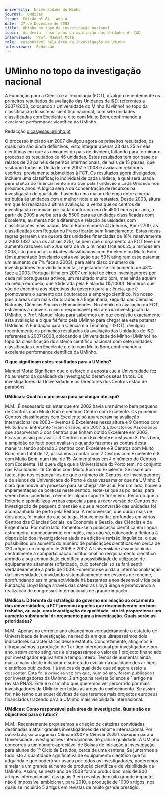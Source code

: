 ```yaml
---
university:  Universidade do Minho
journal:  UMdicas
issue:  Edição nº 64 - Ano 4
date:  27 de Dezembro de 2008
title:  UMinho no topo da investigação nacional
topic:  Academia. resultados da avaliação das Unidades de I&D
interviewee:  Prof. Manuel Mota
role:  responsável pela área da investigação da UMinho
interviewer:  Redacção
--- 
```


# UMinho no topo da investigação nacional

A Fundação para a Ciência e a Tecnologia (FCT), divulgou recentemente os primeiros resultados da avaliação das Unidades de I&D, referentes a 2007/2008, colocando a Universidade do Minho (UMinho) no topo da classificação do sistema científico nacional, com sete unidades classificadas com Excelente e oito com Muito Bom, confirmando a excelente performance científica da UMinho.
 
Redacção dicas@sas.uminho.pt 

O processo iniciado em 2007 divulgou agora os primeiros resultados, os quais não são ainda definitivos, visto integrar apenas 23 das 25 á r eas científicas em que as unidades do país de dividem, faltando para terminar o processo os resultados de 46 unidades.
Estes resultados tem por base os relatos de 23 painéis de peritos internacionais, de mais de 15 países, que visitaram todas as Unidades em 2007 e 2008 e avaliaram relatórios escritos, previamente submetidos à FCT.
Os resultados agora divulgados, incluem uma classificação individual de cada unidade, a qual será usada para efeitos do financiamento a atribuir pela Fundação a cada Unidade nos próximos anos. A lógica será a da concentração de recursos na investigação de qualidade, havendo uma maior diferença entre a verba atribuída às unidades com a melhor nota e as restantes. Desde 2003, altura em que foi realizada a última avaliação, a verba que os centros de investigação recebiam por cada doutorado era de 4500 euros por ano, a partir de 2009 a verba será de 5500 para as unidades classificadas com Excelente, au menta ndo a diferença e relação às unidades com classificações mais baixas, Muito Bom receberá 4125 euros, Bom 2700, as classificadas com Regular ou Fraco ficarão sem financiamento.
Estas novas regras geraram uma quebra das unidades financiadas de 18% relativamente a 2003 (337 para os actuais 275), se bem que o orçamento da FCT teve um aumento razoável. Em 2009 será de 28,5 milhões face aos 25,6 milhões em 2008, isto porque as unidades classificadas com Excelente ou Muito Bom têm aumentado (revelando esta avaliação que 59% atingiram esse patamar, um aumento de 7% face a 2003), para além disso o número de investigadores tem vindo aumentar, registando-se um aumento de 43% face a 2003.
Portugal tinha em 2007 um total de cinco investigadores por cada mil portugueses activos, um resultado muito bom, mas ainda aquém da média europeia, que é liderada pela Finlândia (15/1000).
Números que vão de encontro aos objectivos do governo para a ciência, que é promoverem o aumento dos doutorados e emprego científico.
No nosso país a áreas com mais doutorados é a Engenharia, seguida das Ciências Naturais, Ciências Sociais e Humanidades.
No âmbito da avaliação da FCT, estivemos à conversa com o responsável pela área da investigação da UMinho, o Prof.
Manuel Mota para sabermos em que consistiu exactamente esta avaliação e o que foi feito pela UMinho para chegar até este patamar 
UMdicas: A Fundação para a Ciência e a Tecnologia (FCT), divulgou recentemente os primeiros resultados da avaliação das Unidades de I&D, referentes a 2007/2008, colocando a Universidade do Minho (UMinho) no topo da classificação do sistema científico nacional, com sete unidades classificadas com Excelente e oito com Muito Bom, confirmando a excelente performance científica da UMinho.
 

**O que significam estes resultados para a UMinho?**

Manuel Mota: Significam que o esforço e a aposta que a Universidade fez no aumento da qualidade da investigação deram os seus frutos. Os investigadores da Universidade e os Directores dos Centros estão de parabéns.
 

**UMdicas: Qual foi o processo para se chegar até aqui?**

M.M.: É necessário salientar que em 2002 havia um número bem pequeno de Centros com Muito Bom e nenhum Centro com Excelente. Os primeiros Centros classificados com Excelente só apareceram na avaliação internacional de 2003 – tivemos 6 Excelentes nessa altura e 9 Centros com Muito Bom.
Entretanto foram criados, em 2007, 2 Laboratórios Associados que absorveram 3 dos Centros que tinham obtido Excelente em 2003. Ficaram assim por avaliar 3 Centros com Excelente e restavam 3. Pois bem, a amplidão do feito pode avaliar-se quando fazemos as contas desta maneira: tendo sobrado 3 centros com Excelente e 9 Centros com Muito Bom, num total de 12, passámos a contar com 7 Centros com Excelente e 8 com Muito Bom, num total de 15.
Aumentámos em 4 o número de Centros com Excelente. Há quem diga que a Universidade do Porto tem, no conjunto das Faculdades, 16 Centros com Muito Bom ou Excelente. Se isso é um facto, não nos esqueçamos de que o número de Centros, de investigadores e de alunos da Universidade do Porto é duas vezes maior que na UMinho.
É claro que houve um processo para se chegar até aqui. Por um lado, houve a implementação de políticas neste sentido. Note-se que as políticas, para serem bem sucedidas, devem ter algum suporte financeiro. Recordo que a Reitoria disponibilizou verbas especiais para a reconversão de Centros de Investigação de pequena dimensão e que a reconversão das unidades foi acompanhada de perto pela Reitoria. A reconversão, que durou mais de dois anos, foi maior do que se julga. Houve mexidas profundas em vários Centros das Ciências Sociais, da Economia e Gestão, das Ciências e da Engenharia. Por outro lado, fomentou-se a publicação científica em língua estrangeira, nomeadamente em Inglês, mas não só, colocando a Reitoria à disposição dos investigadores ajuda na edição e revisão linguística, o que possibilitou um aumento do número de publicações científicas em cerca de 120 artigos no conjunto de 2006 e 2007. A Universidade assumiu ainda centralmente a comparticipação institucional no reequipamento científico abrindo à sua comunidade científica a possibilidade de utilização de equipamento altamente sofisticado, cujo potencial só se fará sentir verdadeiramente a partir de 2009. Fomentou-se ainda a internacionalização da Universidade, convidando sistematicamente professores de renome, aprofundando assim uma actividade há bastantes a nos desenvol v ida pela Fundação Lloyd Braga através das cátedras Lloyd Braga e promovendo a realização de congressos internacionais de grande impacto.
 
 
**UMdicas: Diferente da estratégia do governo em relação ao orçamento das universidades, a FCT premiou aqueles que desenvolveram um bom trabalho, ou seja, uma investigação de qualidade. Isto irá proporcionar um aumento substancial do orçamento para a investigação. Quais serão as prioridades?**

M.M.: Apenas no corrente ano alcançámos verdadeiramente o estatuto de Universidade de Investigação, na medida em que ultrapassámos dois indicadores característicos desse estatuto.
Concretamente, atingimos e ultrapassámos a produção de 1 ar tigo internacional por investigador e por ano, assim como atingimos e ultrapassámos o valor de 1 projecto financiado por investigador equivalente a tempo inteiro. Temos de aumentar ainda mais o valor deste indicador e sobretudo evoluir na qualidade dos ar tigos científicos publicados. Há índices de qualidade que só agora estão a despontar. Esta foi a primeira vez em que, num só ano, foram publicados por investigadores da UMinho, 2 artigos na revista Science e 1 artigo na revista PNAS. Este é o caminho que queremos ver percorrido por mais investigadores da UMinho em todas as áreas do conhecimento. Se assim for, não tenho quaisquer dúvidas de que teremos mais projectos europeus financiados trazendo para a UMinho mais visibilidade internacional.
 

**UMdicas: Como responsável pela área da investigação. Quais são os objectivos para o futuro?**

M.M.: Recentemente propusemos a criação de cátedras convidadas destinadas a atrair grandes investigadores de renome internacional. Por outro lado, os programas Ciência 2007 e Ciência 2008 trouxeram para a Universidade investigadores internacionais de grande qualidade. A UMinho concorreu a um número apreciável de Bolsas de Iniciação à Investigação para alunos do 1º Ciclo de Estudos, cerca de uma centena. Se juntarmos a tudo isto a quantidade significativa de equipamento científico que foi adquirida e que poderá ser usada por todos os investigadores, poderemos almejar a um grande aumento de produção científica e de visibilidade da UMinho. Assim, se neste ano de 2008 foram produzidos mais de 900 artigos internacionais, dos quais 3 em revistas de muito grande impacto, não é impossível ambicionar, para 2010, a produção de 1000 artigos, nos quais se incluirão 5 artigos em revistas de muito grande prestígio.

